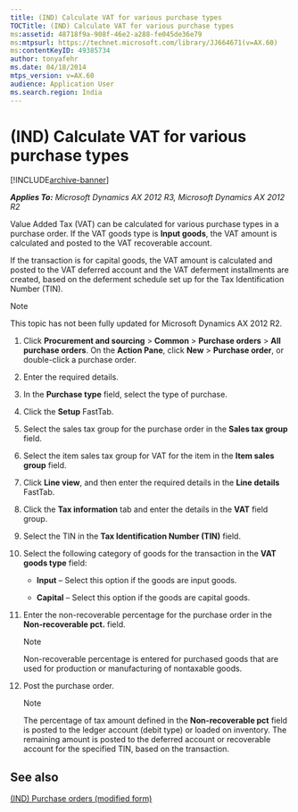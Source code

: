 ```yaml
---
title: (IND) Calculate VAT for various purchase types
TOCTitle: (IND) Calculate VAT for various purchase types
ms:assetid: 48718f9a-908f-46e2-a288-fe045de36e79
ms:mtpsurl: https://technet.microsoft.com/library/JJ664671(v=AX.60)
ms:contentKeyID: 49385734
author: tonyafehr
ms.date: 04/18/2014
mtps_version: v=AX.60
audience: Application User
ms.search.region: India
---
```


# (IND) Calculate VAT for various purchase types 


[!INCLUDE[archive-banner](includes/archive-banner.md)]


_**Applies To:** Microsoft Dynamics AX 2012 R3, Microsoft Dynamics AX 2012 R2_

Value Added Tax (VAT) can be calculated for various purchase types in a purchase order. If the VAT goods type is **Input goods**, the VAT amount is calculated and posted to the VAT recoverable account.

If the transaction is for capital goods, the VAT amount is calculated and posted to the VAT deferred account and the VAT deferment installments are created, based on the deferment schedule set up for the Tax Identification Number (TIN).


> [!NOTE]
> <P>This topic has not been fully updated for Microsoft Dynamics AX 2012 R2.</P>



1.  Click **Procurement and sourcing** \> **Common** \> **Purchase orders** \> **All purchase orders**. On the **Action Pane**, click **New** \> **Purchase order**, or double-click a purchase order.

2.  Enter the required details.

3.  In the **Purchase type** field, select the type of purchase.

4.  Click the **Setup** FastTab.

5.  Select the sales tax group for the purchase order in the **Sales tax group** field.

6.  Select the item sales tax group for VAT for the item in the **Item sales group** field.

7.  Click **Line view**, and then enter the required details in the **Line details** FastTab.

8.  Click the **Tax information** tab and enter the details in the **VAT** field group.

9.  Select the TIN in the **Tax Identification Number (TIN)** field.

10. Select the following category of goods for the transaction in the **VAT goods type** field:
    
      - **Input** – Select this option if the goods are input goods.
    
      - **Capital** – Select this option if the goods are capital goods.

11. Enter the non-recoverable percentage for the purchase order in the **Non-recoverable pct.** field.
    

    > [!NOTE]
    > <P>Non-recoverable percentage is entered for purchased goods that are used for production or manufacturing of nontaxable goods.</P>



12. Post the purchase order.
    

    > [!NOTE]
    > <P>The percentage of tax amount defined in the <STRONG>Non-recoverable pct</STRONG> field is posted to the ledger account (debit type) or loaded on inventory. The remaining amount is posted to the deferred account or recoverable account for the specified TIN, based on the transaction.</P>



## See also

[(IND) Purchase orders (modified form)](https://technet.microsoft.com/library/jj664798\(v=ax.60\))

  


